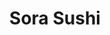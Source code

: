 ---
layout: place
title: "Sora Sushi"
permalink: /oregon/redmond/sora-sushi.html
stateAbbr: OR
stateName: Oregon
cityName: Redmond
place_id: ChIJwR4Q3HXVuFQR3Z8mr4Xu-zA
photos:
  - name: >-
      places/ChIJwR4Q3HXVuFQR3Z8mr4Xu-zA/photos/AeeoHcJfcNPU3FTxMsJu7VJlj801FzQKr8SEinnZ4re1-tk6n2NGL1usWGTqBZ5Tf1OqFCC6pCS6xoa8yGOtdBAhC-yAp8TUY3K2ZenW_z6MsDv29YO5bgHqvp3uJIgBziRMeI-RbLuDgqqoXKYnvnmFRQGQmwjPhzfyp7iIfdmrHX1jDNiVp3NVHLal-ZsGIot5gOg1RFdCq4PPK4diHDB2CQYnGEYZsXLJnBhSHvpYtHtmgfkcVhAbkLQzpsKzF7MvLY3QusL6BUBQez_Y1WVl8HCA6w9wpCy4P_VC8CAVFcxUeA8V-neUZdW5ae2cAuoR0KRNhhvAIArU6M6rxoMcgO9Hq_PAK_YSNFOiibkBbSYhRoxDXbdj1BLDPWuaimIqupIK_up3N-uaRkIV4BsIxXb0-Bo6oe87gdZnQ-CrbU0
    widthPx: 4032
    heightPx: 1960
    authorAttributions:
      - displayName: Jonathan
        uri: https://maps.google.com/maps/contrib/102149904106333914461
        photoUri: >-
          https://lh3.googleusercontent.com/a-/ALV-UjXf6Lh8gH3HE3W2K2OLk9QbOBVwRbDTYaaTB2Mt7QzJha3qn_0rGQ=s100-p-k-no-mo
    flagContentUri: >-
      https://www.google.com/local/imagery/report/?cb_client=maps_api_places.places_api&image_key=!1e10!2sCIHM0ogKEICAgIC0jeC1Vw&hl=en-US
    googleMapsUri: >-
      https://www.google.com/maps/place//data=!3m4!1e2!3m2!1sCIHM0ogKEICAgIC0jeC1Vw!2e10!4m2!3m1!1s0x54b8d575dc101ec1:0x30fbee85af269fdd
  - name: >-
      places/ChIJwR4Q3HXVuFQR3Z8mr4Xu-zA/photos/AeeoHcJKWE6KV1McZZCcraROA0o-XbB0727rh0-ddURMmnk-_LP7ANSqPZjjyzMKuxf5rB4xpneDj5nsnSR81gbpzUuOBbiNaJl24oG9V2qZ-m77ZJpodPYrnh0wYxN4JBVO6JrfZk-IbRfAXLs8zgZXIyY3I_eMH2Vdy7_CZxViwewrEQq61w0FUuF4rVp1OBY0f9hrdcNsabUAgvjwGBVgAzLMXlYFIoYj32Bi75OjqjUnE-f15LVfFwu3wxlM3nkZXKlbskv6DpdUV-ZZUCLHmeYF_xSdu7faa8zOA-T3Pf0KYA
    widthPx: 1162
    heightPx: 1076
    authorAttributions:
      - displayName: Sora Sushi
        uri: https://maps.google.com/maps/contrib/114288900487880597668
        photoUri: >-
          https://lh3.googleusercontent.com/a/ACg8ocK3_U7-JKQTVL34Teddsg5Wa73vUhBaGHeYSRpIGkA96quPPg=s100-p-k-no-mo
    flagContentUri: >-
      https://www.google.com/local/imagery/report/?cb_client=maps_api_places.places_api&image_key=!1e10!2sAF1QipMA-ZT0NwK7mgSil5src3Xu5UMZ7w_PTYBH4D0Y&hl=en-US
    googleMapsUri: >-
      https://www.google.com/maps/place//data=!3m4!1e2!3m2!1sAF1QipMA-ZT0NwK7mgSil5src3Xu5UMZ7w_PTYBH4D0Y!2e10!4m2!3m1!1s0x54b8d575dc101ec1:0x30fbee85af269fdd
  - name: >-
      places/ChIJwR4Q3HXVuFQR3Z8mr4Xu-zA/photos/AeeoHcJduGoHUczCXm6VlHkJzfftRYUEiKKK32JbZ2bTBrzjJRQIjtaCcBjkFaiYI6GcCvXZju7i79U1GTZ_yXg-FF-KcrhUATbaVGfTQ7B3PKa7XBpPlOr037biIoc6NNhOMAOB2bNT810fRS046l7FKMhCGo9qBbgK0jkGYtbh5Wt-Z8tba7_MYpUpDcp8B7hHOdglIxy_qxjSy2m4oda4FeKVIMPyOzjLpPppXHo6MrYmXaZPo2igNtWBMCPeiVM-COB5v7Hh08OmGF7TNlCIqxBQRKGhiY2svujhNsCiZl6U_a9b1E7QNs2uwp2gqIOwar3b5b6hpbvuL6YPEqiH13b_PhSBByWwrhFzpHITe8cKGuzUQxg6Ovt-Hqcovtr49sUNx9Ru5j2SkMd0ISp4XnvLRk7ezF-rSj-07Q6XEXUksbg
    widthPx: 2560
    heightPx: 1920
    authorAttributions:
      - displayName: jenny Tucker
        uri: https://maps.google.com/maps/contrib/109682100726392618368
        photoUri: >-
          https://lh3.googleusercontent.com/a-/ALV-UjVpuZqZrNS4Qu9S_tjSXpWmO0orDXAfMfTqOLNsYECERMbyKr_h=s100-p-k-no-mo
    flagContentUri: >-
      https://www.google.com/local/imagery/report/?cb_client=maps_api_places.places_api&image_key=!1e10!2sCIHM0ogKEICAgICrobn_nQE&hl=en-US
    googleMapsUri: >-
      https://www.google.com/maps/place//data=!3m4!1e2!3m2!1sCIHM0ogKEICAgICrobn_nQE!2e10!4m2!3m1!1s0x54b8d575dc101ec1:0x30fbee85af269fdd
  - name: >-
      places/ChIJwR4Q3HXVuFQR3Z8mr4Xu-zA/photos/AeeoHcIe1Z7Fmh0CWkQQKtts1f0eizc9gfJTQbrWHJXfw_rYFaM0FHy-OLXa3_IuELp0HGEycJB3lk3pRzwKm0HR8k9Wne3ybjG9WBkqMM12WD9R0dcU_4j_5NSce89ziWAEI3yqgFxvvS4RUtyJjCXSxTaIsLtNmnxGiWj_MN8pyvvpFC6vQJBUTSbbZ--7-msTVFk2ji1vR775Y23DQ6ymuy45BWXGnCQE-IAOzbrmeXYwRNxAlYLGrHx5CZ5P3fiooqYPlltXRe-PMa5vgAe0fftYFuQme1rn9Y9h3mJmZlSHYwBBSzxmuNLImwPz2gQPNtIwzVfFpRfl2wU8DoAwNpBw_F6Gqi3zGPbAkujPLbF9KUCgWpBMKCVOf_WUrUocp6RAuX3HqIQGLlVnc6zNzFzE9W0PH1aQLSAjUQn4n0dsXg
    widthPx: 3024
    heightPx: 4032
    authorAttributions:
      - displayName: Javi
        uri: https://maps.google.com/maps/contrib/111499185890962994991
        photoUri: >-
          https://lh3.googleusercontent.com/a-/ALV-UjUsPgKUkm5dx0jJIQqdt0FAk_lRJfpZ99AlHDZ_Qm_ouVxdiX1S=s100-p-k-no-mo
    flagContentUri: >-
      https://www.google.com/local/imagery/report/?cb_client=maps_api_places.places_api&image_key=!1e10!2sCIHM0ogKEICAgICjlqLKMg&hl=en-US
    googleMapsUri: >-
      https://www.google.com/maps/place//data=!3m4!1e2!3m2!1sCIHM0ogKEICAgICjlqLKMg!2e10!4m2!3m1!1s0x54b8d575dc101ec1:0x30fbee85af269fdd
  - name: >-
      places/ChIJwR4Q3HXVuFQR3Z8mr4Xu-zA/photos/AeeoHcI9VgfX0I4F6fQrdnKWXPN2b6HSvHUqU6nXomJ59Aw_6CIMhMX3A5VumD47SI2Qi05V6x0yDL6E1jr1B0G5s9mksFTTT9TgmQ9kLGRqdNUEjRqNQBs3DY62UmllLBOslsoJDFiIhkWnWUrD9LQOsPfYrDjExPgjqH7fScZ45LKgO8d9zQe1NMUFQZRVm0SpS_przPWKjlzZlRLJ885F14rHde8sI3FXNPtpoFjASUNhUZtseT4UQI5ehcn7zlBohe8WaiTnqCwtri5v6ZPMUX1kkUi0kdZsh2kLlkB8MV1MMr-IVixKsd7U2LFQBwERD5NdcBzSViyKg0W2WlVl5I2f4oCrQ_fe0XjoA0DDM3Qr7VRmuG8r7RrBvFlEod6cpGyfYPwnJUs3Nyq6YMgTyXRIE4No3kcMrl921vSFkFctnA
    widthPx: 3024
    heightPx: 4032
    authorAttributions:
      - displayName: Karli
        uri: https://maps.google.com/maps/contrib/111681231911116871743
        photoUri: >-
          https://lh3.googleusercontent.com/a-/ALV-UjVyzBE0846upDy537z--b8ir2EVYC_n8X_EkNFhHDBXyLL9FZ13=s100-p-k-no-mo
    flagContentUri: >-
      https://www.google.com/local/imagery/report/?cb_client=maps_api_places.places_api&image_key=!1e10!2sCIHM0ogKEICAgIDD97CUFw&hl=en-US
    googleMapsUri: >-
      https://www.google.com/maps/place//data=!3m4!1e2!3m2!1sCIHM0ogKEICAgIDD97CUFw!2e10!4m2!3m1!1s0x54b8d575dc101ec1:0x30fbee85af269fdd
  - name: >-
      places/ChIJwR4Q3HXVuFQR3Z8mr4Xu-zA/photos/AeeoHcL0YLM70xYtGLFU0TeNeNf3rBwWWsfqVpIZreRCZwG-Ia3fWEypr9kGTJREPg60Mjt7Hxsn-wXZpxmiy85tS0kBi4HYOwoytP_iMu6y1ThjgM41It7Yg1CMfBQ0svWy_La1FXII5Xo__D5UOuN8O_20yeGOxhAg-20A7VeoVJtHE9mcuBT38J9aFP5qiPdGMxVu5DzLGdXFIbOHzcoY4tj8Q0kY_4HsoRhkjX35HHOPATk9UKOUx_fwu-5LIpvFyyiZ71rO2oCR3fGU0lul-m0YSVQdXZer7Xf2Mg-ZTH2ns_3xj2wejViIOVdYfxfip7rAgDkzPVeUU4SE6kJcHfEFaKabWkWjwPFzPV3MbgZ4_ZMsjUYu1gLcKxg136pND2xQrCId3kfn7EDozpddC9HAE6oHJCHKjIB7gAF2kYZahQ
    widthPx: 3000
    heightPx: 4000
    authorAttributions:
      - displayName: Phillip Wilson
        uri: https://maps.google.com/maps/contrib/112866718352051940868
        photoUri: >-
          https://lh3.googleusercontent.com/a-/ALV-UjWgrNOHbvmYWpFtut1sTaGkfZdLPVM6_LXTYkb5EKEaciYkrZPw=s100-p-k-no-mo
    flagContentUri: >-
      https://www.google.com/local/imagery/report/?cb_client=maps_api_places.places_api&image_key=!1e10!2sCIHM0ogKEICAgID29bGjbg&hl=en-US
    googleMapsUri: >-
      https://www.google.com/maps/place//data=!3m4!1e2!3m2!1sCIHM0ogKEICAgID29bGjbg!2e10!4m2!3m1!1s0x54b8d575dc101ec1:0x30fbee85af269fdd
  - name: >-
      places/ChIJwR4Q3HXVuFQR3Z8mr4Xu-zA/photos/AeeoHcLCfvnihaP6Yw0UfRpPDEoi9qXUWe7ROQe8r4FLmDh7ExSz5dVbg8gAxy11rKd1pJgpTtr1dEDATizVLenozUM_B_EK_4t4JB1_XMM9RLVavVMYwpLg6xf0ssszVPd-l7VEh-Y2krkMJ7Ngz8IPiKD5lEo6wf2wdBzuSA0LoDAsDXRajdUEhBndwCZx_0LE-DEGiK5up_cppr5daxqtdMU3Wx2vwRoGFwGlyHh0zX7HqkdLMrJWbPY_sQjpQKCIlyhPh99Xk3tQEJtuawqW3aStPhNN9kH-lnIdPcqI5B9a4Q5KxKGwDARkekzMEyXFnQU0qepIQ_NPDKVVv2g79nwV267wSQ1rpqTQpRrdNfSmPoEiJqpMIAyuyFKH0PvSHEEU6wwO-MA3Ynhfp7uITDGK9sDXeMqgfPEqE6yOA7A
    widthPx: 3840
    heightPx: 2160
    authorAttributions:
      - displayName: Heroman237
        uri: https://maps.google.com/maps/contrib/106879254337145675772
        photoUri: >-
          https://lh3.googleusercontent.com/a-/ALV-UjWH89V_rTFStPeKyAy95qbRSHLOdbVdNlq7XuOeagD1rRMWCgwh=s100-p-k-no-mo
    flagContentUri: >-
      https://www.google.com/local/imagery/report/?cb_client=maps_api_places.places_api&image_key=!1e10!2sCIHM0ogKEICAgICqpe3RVw&hl=en-US
    googleMapsUri: >-
      https://www.google.com/maps/place//data=!3m4!1e2!3m2!1sCIHM0ogKEICAgICqpe3RVw!2e10!4m2!3m1!1s0x54b8d575dc101ec1:0x30fbee85af269fdd
  - name: >-
      places/ChIJwR4Q3HXVuFQR3Z8mr4Xu-zA/photos/AeeoHcKHJ6-TK5mGTP2iPDC2MkKmQUvwCpjiZaGtsFG6eajqcF9vZ_rwXhS6-LnR-1DGO0WmJ19AfHaYa-3kCcnXYKuOPYjPEJSD0El1ckktcFPc5702F4Mm1FaJ-BXX5Ulzt0ycexdvwHGXzMzVya62OOyrDmKPIfBfDYTNBo4HG6hHKG3HwbM3cCs0VnrUyYiP597A6wPGJPVEMSMDwlafLi4qLq8QAI1-PDJgnfGhh6gSyEv62-9qmQNhcZqvLIK8iPwBUhkdh7brw52l6AEjkxPDGI7SGUFwijrphq_YLDPuWFuNfbC8wUa08ozTRj-W4TrLbz_sjKsSpUD6QBcqhW5Lm-O7YdgqhZv9qFcrdrIRLTZ9WayqbO22eSGMRg4hmSHt3LR1qiCPudVYXZpPx7FcqF8hlQLfTliqugX19Wdimxh9
    widthPx: 3024
    heightPx: 4032
    authorAttributions:
      - displayName: Sheena Stevens
        uri: https://maps.google.com/maps/contrib/100092224290989316374
        photoUri: >-
          https://lh3.googleusercontent.com/a-/ALV-UjUVWnqsgqNW5qB1t2oDh7j0Fjbl67-7qqFrIZELYioRaKuJXwT25A=s100-p-k-no-mo
    flagContentUri: >-
      https://www.google.com/local/imagery/report/?cb_client=maps_api_places.places_api&image_key=!1e10!2sCIHM0ogKEICAgICcjJLN7AE&hl=en-US
    googleMapsUri: >-
      https://www.google.com/maps/place//data=!3m4!1e2!3m2!1sCIHM0ogKEICAgICcjJLN7AE!2e10!4m2!3m1!1s0x54b8d575dc101ec1:0x30fbee85af269fdd
  - name: >-
      places/ChIJwR4Q3HXVuFQR3Z8mr4Xu-zA/photos/AeeoHcKBTcX4YyC4Fm70SHNPbY5jxq9hhWkmOxVTm9F11WcYaQSX67Q9laPX9NpqloXa7vIS9bhxv2Ea0Bwz5KF6KOq0OIgprGDA2hPcjEy-J7gmwocHqoWGacMoCiG2bconiUvBPOsVDXrdX_HbCtf4kWRh-8iNHrQZel3wbzun7LFB4cL95oHUL0qCd_6bNbdO1h5u27ib14PpVLX-1g8yiMiukgi7yW46pymmFzaH19UH7F7HvMmKMOtgcV-uvNfxsGru5RGXfnUeToTPKsPUOv6y9DWbM6MbN56y9BHdFN153hzU6L7-qXFj5XUzSxtiEmUMtO7jTTREVK4afLpiaTg9ktF9yOZmpjH-S2E3N3bC0bSCp58d0znUlmVywG-fSeJLaAUYGEvGtuI05Cobw64ywtk-Dr-0QFXKZ28yFkDTsQ
    widthPx: 4000
    heightPx: 1868
    authorAttributions:
      - displayName: Rick Barksdale
        uri: https://maps.google.com/maps/contrib/103158288646939139320
        photoUri: >-
          https://lh3.googleusercontent.com/a-/ALV-UjXn1gAavsJCi197vcm67kPKCPwIWctKj-kTmB1yELINudCwMOhU=s100-p-k-no-mo
    flagContentUri: >-
      https://www.google.com/local/imagery/report/?cb_client=maps_api_places.places_api&image_key=!1e10!2sCIHM0ogKEICAgIDp_r_LRg&hl=en-US
    googleMapsUri: >-
      https://www.google.com/maps/place//data=!3m4!1e2!3m2!1sCIHM0ogKEICAgIDp_r_LRg!2e10!4m2!3m1!1s0x54b8d575dc101ec1:0x30fbee85af269fdd
  - name: >-
      places/ChIJwR4Q3HXVuFQR3Z8mr4Xu-zA/photos/AeeoHcKb4S7Cmiiu_v869AfzdNSk5LwIYH6Me4OwcqVx2eWl6R6QWTIO96NCwf5xLchqU6Z4Ji3_tk6jt-P5zoROJCDWkbeM8oobF7_o8UFaWd4RQvP3VyQx2C7h7E0q_PQg5tGr7GwIigN3PgUxatoCJbygNf28pNskQLScohNa37ETg-JlvK2dAXKSlhGrKL472w-lhoMX4hPUq6hzMuEaz2gGLx1HQyqdI0F-HGs60mBvveo_ydaqLKYacxeh7zuFpKqmrbJEKtptTPTfV0QakrxvnLofPd02erapJ0I6fVge-6BIfU8wxR1H7UWNe8_rgq0m76gUzv-6gTeJWuqfJeR5EKqwqyEQJ1W2jiz1zIPzCDt6ENN1hTHH7R1LsY8ADzmZ9q-cmcsX28_5gXt8d-JzM-FDxJb2euWldn5sLSXaFg
    widthPx: 3386
    heightPx: 2607
    authorAttributions:
      - displayName: Rhonda Birk
        uri: https://maps.google.com/maps/contrib/100753931488961078239
        photoUri: >-
          https://lh3.googleusercontent.com/a-/ALV-UjVPuDaZpNDRmS2_18NEy1_I0pIcqu91OSRwK3xgLZQnncgeFfpB3Q=s100-p-k-no-mo
    flagContentUri: >-
      https://www.google.com/local/imagery/report/?cb_client=maps_api_places.places_api&image_key=!1e10!2sCIHM0ogKEICAgICjntXQSA&hl=en-US
    googleMapsUri: >-
      https://www.google.com/maps/place//data=!3m4!1e2!3m2!1sCIHM0ogKEICAgICjntXQSA!2e10!4m2!3m1!1s0x54b8d575dc101ec1:0x30fbee85af269fdd
address: 3853 SW 21st St STE 109, Redmond, OR 97756, USA
street: 3853 SW 21st St STE 109
city: Redmond
state: OR
zip: '97756'
country: USA
neighborhood: null
latitude: '44.240483'
longitude: '-121.193989'
accessibility_options:
  wheelchairAccessibleParking: true
  wheelchairAccessibleEntrance: true
  wheelchairAccessibleRestroom: true
  wheelchairAccessibleSeating: true
business_status: OPERATIONAL
name: Sora Sushi
google_maps_links:
  directionsUri: >-
    https://www.google.com/maps/dir//''/data=!4m7!4m6!1m1!4e2!1m2!1m1!1s0x54b8d575dc101ec1:0x30fbee85af269fdd!3e0
  placeUri: https://maps.google.com/?cid=3529676990911520733
  writeAReviewUri: >-
    https://www.google.com/maps/place//data=!4m3!3m2!1s0x54b8d575dc101ec1:0x30fbee85af269fdd!12e1
  reviewsUri: >-
    https://www.google.com/maps/place//data=!4m4!3m3!1s0x54b8d575dc101ec1:0x30fbee85af269fdd!9m1!1b1
  photosUri: >-
    https://www.google.com/maps/place//data=!4m3!3m2!1s0x54b8d575dc101ec1:0x30fbee85af269fdd!10e5
primary_type: Sushi Restaurant
opening_hours:
  regular: null
  current: null
secondary_opening_hours:
  regular:
    weekdayDescriptions: null
    type: null
  current:
    weekdayDescriptions: null
    type: null
phone: null
price_level: null
price_range: null
rating: null
rating_count: 0
website: null
description: null
reviews: null
parking_options: null
payment_options: null
allow_dogs: null
curbside_pickup: null
delivery: null
dine_in: null
good_for_children: null
good_for_groups: null
good_for_sports: null
live_music: null
menu_for_children: null
outdoor_seating: null
reservable: null
restroom: null
serves_beer: null
serves_breakfast: null
serves_brunch: null
serves_cocktails: null
serves_coffee: null
serves_dinner: null
serves_dessert: null
serves_lunch: null
serves_vegetarian_food: null
serves_wine: null
takeout: null
slug: Sora-Sushi

---